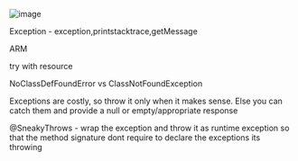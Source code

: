 ![image](https://user-images.githubusercontent.com/55741060/218965719-e627e641-ec87-4101-a967-bef42b460ca2.png)

Exception - exception,printstacktrace,getMessage

ARM

try with resource

NoClassDefFoundError vs ClassNotFoundException

Exceptions are costly, so throw it only when it makes sense. Else you can catch them and provide a null or empty/appropriate response

@SneakyThrows - wrap the exception and throw it as runtime exception so that the method signature dont require to declare the exceptions its throwing
